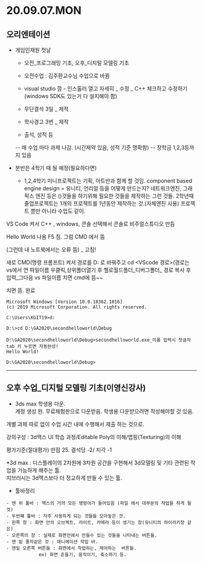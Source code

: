 # 20.09.07.MON

## 오리엔테이션

- 게임인재원 첫날
	- 오전_프로그래밍 기초, 오후_디지털 모델링 기초

	- 오전수업 : 김주환교수님 수업으로 바뀜
	- visual studio 깜 - 인스톨러 열고 자세히 _ 수정 _ C++ 체크하고 수정하기
		(windows SDK도 있는거 다 설치해야 함)

	- 무단결석 3일 _ 제적
	- 학사경고 3번 _ 제적
	- 출석, 성적 등


	-- 매 수업 마다 과제 나감. (시간제약 있음, 성적 기준 명확함)
	-- 장학금 1,2,3등까지 있음

- 분반은 4학기 때 될 예정(필요하다면)
	- 1,2,4학기 미니프로젝트는 기획, 아트반과 함께 할 것임.
	component based engine design = 유니티, 언리얼 등을 어떻게 만드는지?
	네트워크엔진, 그래픽스 엔진 등은 ()것들을 하기위해 필요한 것들을 제작하는 그런 것들.
	2학년때 졸업프로젝트는 1개의 프로젝트를 1년동안 제작하는 것.(자체엔진 사용)
	프로젝트 뿐만 아니라 수업도 같이. 




VS Code 켜서 C++ , windows, 콘솔 선택해서 콘솔로 비주얼스튜디오 만듬

Hello World  나옴
F5 침. 그럼 CMD 에서 뜸

(그런데 내 노트북에서는 오류 뜸)  _ 고침!

새로 CMD(명령 프롬프트) 켜서  경로를 D: 로 바꿔주고
cd <VScode 경로>(경로는 vs에서 연 파일이름 우클릭,상위폴더열기 후 헬로월드폴더_디버그폴더_
경로 복사 후 입력_그다음  vs 파일이름 치면 cmd에 뜸~~ 

치면 뜸. 완료
```
Microsoft Windows [Version 10.0.18362.1016]
(c) 2019 Microsoft Corporation. All rights reserved.

C:\Users\KGIT19>d:

D:\>cd D:\GA2020\secondhelloworld\Debug

D:\GA2020\secondhelloworld\Debug>secondhelloworld.exe_이름 입력시 첫글자 tab 키 누르면 자동완성!
Hello World!

D:\GA2020\secondhelloworld\Debug>
```
____________________________________________________________________________________________________


## 오후 수업_디지털 모델링 기초(이영신강사)

 - 3ds max 학생용 다운.   
계정 생성 완. 무료체험판으로 다운받음. 학생용 다운받으려면 작성해야할 것 있음.

개별 과제 따로 없이 수업 시간 내에 수행해서 제출 하는 것으로.

강의구성 : 3d맥스 UI 학습 과정/Editable Poly의 이해/맵핑(Texturing)의 이해

평가기준(절대평가) 만점 25. 결석당 -2/ 지각 -1

 *3d max : 디스플레이의 2차원에 3차원 공간을 구현해서 3d모델링 및 기타 관련된 작업을 가능하게 해주는 툴.   
지브러시는 3d맥스보다 더 정교하게 만들 수 있는 툴. <br>

 - 툴바정리
```
- 맨 위 툴바 : 멕스의 거의 모든 명령어가 들어있음 (파일 에서 대부분의 작업을 하게 될 것)   
- 두번쨰 툴바 : 자주 사용하게 되는 것들을 모아놓은 것.
- 왼쪽 창 : 화면 안의 오브젝트, 라이트, 카메라 등이 생기는 창(유니티의 하이라키창 같은)
- 오른쪽의 창 : 실제로 화면안에서 만들수 있는 것들을 나타내는 버튼들.
- 맨 밑 줄자같은 것 : 애니메이션 작업 바.
- 맨밑 오른쪽 버튼들 : 화면에서 작업하는, 제어하는  버튼들.
			ex) 화면 흔들기, 움직이기, 축소하기 등.
```



